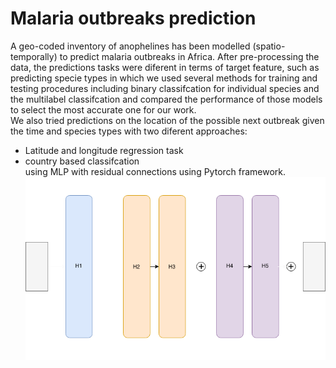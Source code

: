 # Malaria outbreaks prediction


A geo-coded inventory of anophelines has been modelled (spatio-temporally)
to predict malaria outbreaks in Africa. After pre-processing the data, the
predictions tasks were diferent in terms of target feature, such as predicting
specie types in which we used several methods for training and testing procedures including binary classifcation for individual species and the multilabel
classifcation and compared the performance of those models to select the
most accurate one for our work. <br /> 
We also tried predictions on the location of the possible next outbreak given the time and species types with two diferent approaches:<br /> 
* Latitude and longitude regression task <br /> 
* country based classifcation <br /> 
using MLP with residual connections using Pytorch framework.<br /> 
![network architecure](https://github.com/mustafaghali/malaria_outbreaks_prediction/blob/master/modeling/Net-Dark.png)
